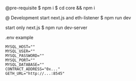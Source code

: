 
@pre-requisite
$ npm i 
$ cd core && npm i

@ Development
start next.js and eth-listener
$ npm run dev

start only next.js 
$ npm run dev-server


.env example 
```
MYSQL_HOST=""
MYSQL_USER=""
MYSQL_PASSWORD=""
MYSQL_PORT=""
MYSQL_DATABASE=""
CONTRACT_ADDRESS="0x..."
GETH_URL="http://...:8545"

```

